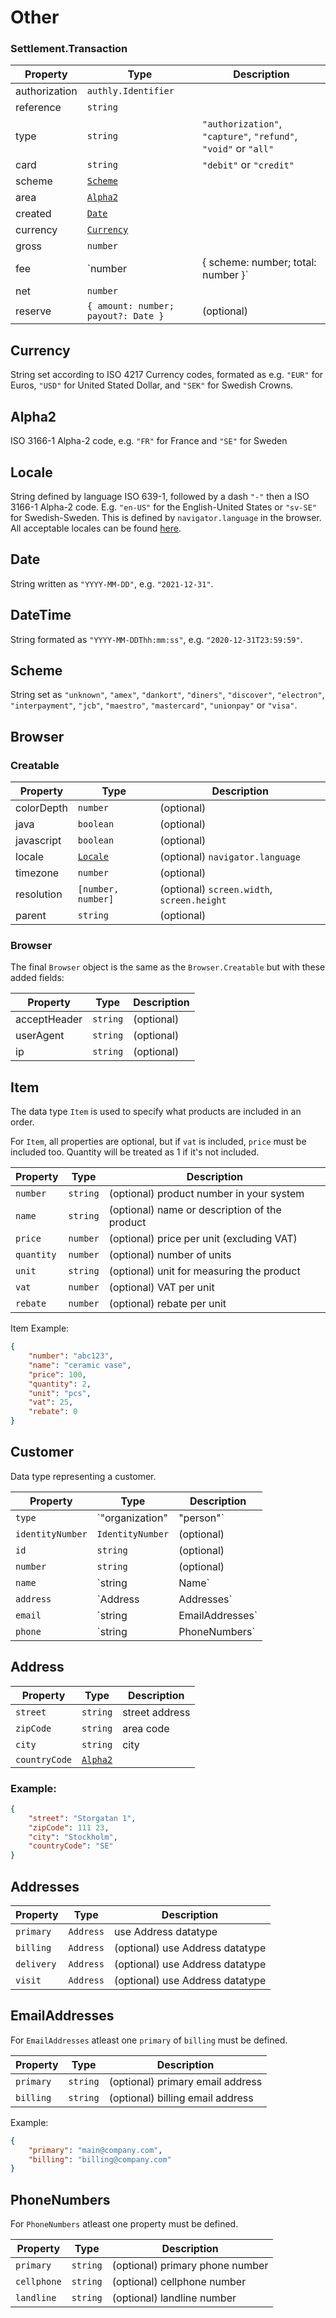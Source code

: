 # Other

### Settlement.Transaction

| Property      | Type                                         | Description                                                     |
|---------------|----------------------------------------------|-----------------------------------------------------------------|
| authorization | `authly.Identifier`                          |                                                                 |
| reference     | `string`                                     |                                                                 |
| type          | `string`                                     | `"authorization"`,` "capture"`, `"refund"`, `"void"` or `"all"` |
| card          | `string`                                     | `"debit"` or `"credit"`                                         |
| scheme        | [`Scheme`](./other#scheme)                   |                                                                 |
| area          | [`Alpha2`](./other#alpha2)                   |                                                                 |
| created       | [`Date`](./other.html#datetime)              |                                                                 |
| currency      | [`Currency`](./other.html#currency)          |                                                                 |
| gross         | `number`                                     |                                                                 |
| fee           | `number | { scheme: number; total: number }` |                                                                 |
| net           | `number`                                     |                                                                 |
| reserve       | `{ amount: number; payout?: Date }`          | (optional)                                                      |
## Currency

String set according to ISO 4217 Currency codes, formated as e.g. `"EUR"` for Euros, `"USD"` for United Stated Dollar, and `"SEK"` for Swedish Crowns.

## Alpha2

ISO 3166-1 Alpha-2 code, e.g. `"FR"` for France and `"SE"` for Sweden

## Locale
String defined by language ISO 639-1, followed by a dash `"-"` then a ISO 3166-1 Alpha-2 code. E.g. `"en-US"` for the English-United States or `"sv-SE"` for Swedish-Sweden. This is defined by `navigator.language` in the browser. All acceptable locales can be found [here](https://github.com/payfunc/isoly/blob/master/Locale.ts).

## Date

String written as `"YYYY-MM-DD"`, e.g. `"2021-12-31"`.

## DateTime 

String formated as `"YYYY-MM-DDThh:mm:ss"`, e.g. `"2020-12-31T23:59:59"`.

## Scheme

String set as `"unknown"`, `"amex"`, `"dankort"`, `"diners"`, `"discover"`, `"electron"`, `"interpayment"`, `"jcb"`, `"maestro"`, `"mastercard"`, `"unionpay"` or `"visa"`.

## Browser
### Creatable
| Property   | Type                            | Description                                |
|------------|---------------------------------|--------------------------------------------|
| colorDepth | `number`                        | (optional)                                 |
| java       | `boolean`                       | (optional)                                 |
| javascript | `boolean`                       | (optional)                                 |
| locale     | [`Locale`](./other.html#locale) | (optional) `navigator.language`            |
| timezone   | `number`                        | (optional)                                 |
| resolution | `[number, number]`              | (optional) `screen.width`, `screen.height` |
| parent     | `string`                        | (optional)                                 |
### Browser
The final `Browser` object is the same as the `Browser.Creatable` but with these added fields:

| Property     | Type     | Description |
|--------------|----------|-------------|
| acceptHeader | `string` | (optional)  |
| userAgent    | `string` | (optional)  |
| ip           | `string` | (optional)  |


## Item 
The data type `Item` is used to specify what products are included in an order.

For `Item`, all properties are optional, but if `vat` is included, `price` must be included too. Quantity will be treated as 1 if it's not included.

| Property   | Type     | Description                                   |
|------------|----------|-----------------------------------------------|
| `number`   | `string` | (optional) product number in your system      |
| `name`     | `string` | (optional) name or description of the product |
| `price`    | `number` | (optional) price per unit (excluding VAT)     |
| `quantity` | `number` | (optional) number of units                    |
| `unit`     | `string` | (optional) unit for measuring the product     |
| `vat`      | `number` | (optional) VAT per unit                       |
| `rebate`   | `number` | (optional) rebate per unit                    |

Item Example:
```json
{
	"number": "abc123",
	"name": "ceramic vase",
	"price": 100,
	"quantity": 2,
	"unit": "pcs",
	"vat": 25,
	"rebate": 0
}
```

## Customer
Data type representing a customer.


| Property         | Type                        | Description                                                                      |
|------------------|-----------------------------|----------------------------------------------------------------------------------|
| `type`           | `"organization" | "person"` | (optional)                                                                       |
| `identityNumber` | `IdentityNumber`            | (optional)                                                                       |
| `id`             | `string`                    | (optional)                                                                       |
| `number`         | `string`                    | (optional)                                                                       |
| `name`           | `string | Name`             | (optional)                                                                       |
| `address`        | `Address | Addresses`       | (optional)                                                                       |
| `email`          | `string | EmailAddresses`   | (optional) one email address as a string or two as [`EmailAddresses`](../other)  |
| `phone`          | `string | PhoneNumbers`     | (optional) one phone number as a string or several as [`PhoneNumbers`](../other) |


## Address

| Property      | Type                       | Description    |
|---------------|----------------------------|----------------|
| `street`      | `string`                   | street address |
| `zipCode`     | `string`                   | area code      |
| `city`        | `string`                   | city           |
| `countryCode` | [`Alpha2`](./other#alpha2) |                |

### Example:
```json
{
    "street": "Storgatan 1",
    "zipCode": 111 23,
    "city": "Stockholm",
    "countryCode": "SE"
}
```

## Addresses

| Property   | Type      | Description                     |
|------------|-----------|---------------------------------|
| `primary`  | `Address` | use Address datatype            |
| `billing`  | `Address` | (optional) use Address datatype |
| `delivery` | `Address` | (optional) use Address datatype |
| `visit`    | `Address` | (optional) use Address datatype |

## EmailAddresses

For `EmailAddresses` atleast one `primary` of `billing` must be defined.

| Property  | Type     | Description                      |
|-----------|----------|----------------------------------|
| `primary` | `string` | (optional) primary email address |
| `billing` | `string` | (optional) billing email address |

Example:
```json
{
    "primary": "main@company.com",
    "billing": "billing@company.com"
}
```

## PhoneNumbers

For `PhoneNumbers` atleast one property must be defined.

| Property    | Type     | Description                     |
|-------------|----------|---------------------------------|
| `primary`   | `string` | (optional) primary phone number |
| `cellphone` | `string` | (optional) cellphone number     |
| `landline`  | `string` | (optional) landline number      |
